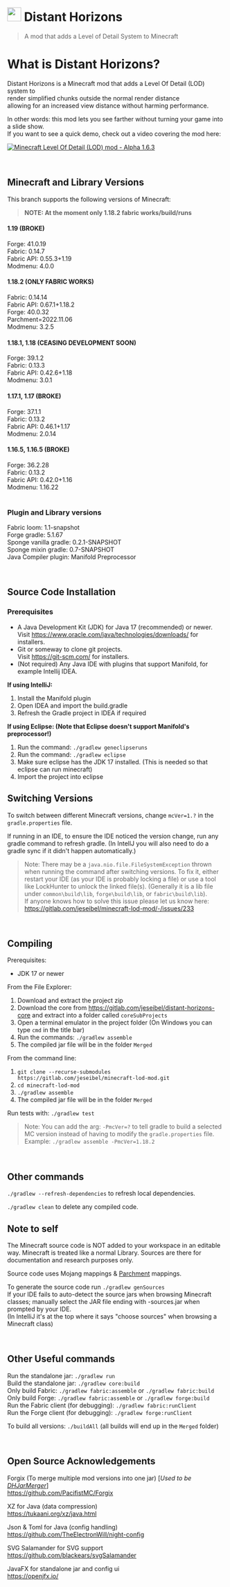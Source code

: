 # <img src="https://gitlab.com/jeseibel/distant-horizons-core/-/raw/main/_Misc%20Files/logo%20files/LOD%20logo%20flat%20-%20with%20boarder.png" width="32"> Distant Horizons

> A mod that adds a Level of Detail System to Minecraft


# What is Distant Horizons?

Distant Horizons is a Minecraft mod that adds a Level Of Detail (LOD) system to\
render simplified chunks outside the normal render distance\
allowing for an increased view distance without harming performance.

In other words: this mod lets you see farther without turning your game into a slide show.\
If you want to see a quick demo, check out a video covering the mod here:

<a href="https://youtu.be/_04BZ8W2bDM" target="_blank">![Minecraft Level Of Detail (LOD) mod - Alpha 1.6.3](https://cdn.ko-fi.com/cdn/useruploads/png_ef4d209d-50d9-462f-b31f-92e42ec3e260cover.jpg?v=c1097a5b-029c-4484-bec3-80ff58c5d239)</a>

<br>

## Minecraft and Library Versions

This branch supports the following versions of Minecraft:

> **NOTE: At the moment only 1.18.2 fabric works/build/runs**

#### 1.19 (BROKE)
Forge: 41.0.19\
Fabric: 0.14.7\
Fabric API: 0.55.3+1.19\
Modmenu: 4.0.0

#### 1.18.2 (ONLY FABRIC WORKS)
Fabric: 0.14.14\
Fabric API: 0.67.1+1.18.2\
Forge: 40.0.32\
Parchment=2022.11.06\
Modmenu: 3.2.5

#### 1.18.1, 1.18 (CEASING DEVELOPMENT SOON)
Forge: 39.1.2\
Fabric: 0.13.3\
Fabric API: 0.42.6+1.18\
Modmenu: 3.0.1

#### 1.17.1, 1.17 (BROKE)
Forge: 37.1.1\
Fabric: 0.13.2\
Fabric API: 0.46.1+1.17\
Modmenu: 2.0.14

#### 1.16.5, 1.16.5 (BROKE)
Forge: 36.2.28\
Fabric: 0.13.2\
Fabric API: 0.42.0+1.16\
Modmenu: 1.16.22
<br><br>

### Plugin and Library versions

Fabric loom: 1.1-snapshot\
Forge gradle: 5.1.67\
Sponge vanilla gradle: 0.2.1-SNAPSHOT\
Sponge mixin gradle: 0.7-SNAPSHOT\
Java Compiler plugin: Manifold Preprocessor

<br>

## Source Code Installation

### Prerequisites

* A Java Development Kit (JDK) for Java 17 (recommended) or newer. <br>
  Visit https://www.oracle.com/java/technologies/downloads/ for installers.
* Git or someway to clone git projects. <br> 
  Visit https://git-scm.com/ for installers.
* (Not required) Any Java IDE with plugins that support Manifold, for example Intellij IDEA.

**If using IntelliJ:**
1. Install the Manifold plugin
2. Open IDEA and import the build.gradle
3. Refresh the Gradle project in IDEA if required

**If using Eclipse: (Note that Eclipse doesn't support Manifold's preprocessor!)**
1. Run the command: `./gradlew geneclipseruns`
2. Run the command: `./gradlew eclipse`
3. Make sure eclipse has the JDK 17 installed. (This is needed so that eclipse can run minecraft)
4. Import the project into eclipse



## Switching Versions

To switch between different Minecraft versions, change `mcVer=1.?` in the `gradle.properties` file.

If running in an IDE, to ensure the IDE noticed the version change, run any gradle command to refresh gradle. (In IntellJ you will also need to do a gradle sync if it didn't happen automatically.)
>Note: There may be a `java.nio.file.FileSystemException` thrown when running the command after switching versions. To fix it, either restart your IDE (as your IDE is probably locking a file) or use a tool like LockHunter to unlock the linked file(s). (Generally it is a lib file under `common\build\lib`, `forge\build\lib`, or `fabric\build\lib`). \
> If anyone knows how to solve this issue please let us know here: \
> https://gitlab.com/jeseibel/minecraft-lod-mod/-/issues/233
 
<br>

## Compiling

Prerequisites:
- JDK 17 or newer

From the File Explorer:
1. Download and extract the project zip
2. Download the core from https://gitlab.com/jeseibel/distant-horizons-core and extract into a folder called `coreSubProjects`
3. Open a terminal emulator in the project folder (On Windows you can type `cmd` in the title bar)
4. Run the commands: `./gradlew assemble`
5. The compiled jar file will be in the folder `Merged`

From the command line:
1. `git clone --recurse-submodules https://gitlab.com/jeseibel/minecraft-lod-mod.git`
2. `cd minecraft-lod-mod`
3. `./gradlew assemble`
4. The compiled jar file will be in the folder `Merged`

Run tests with: `./gradlew test`

>Note: You can add the arg: `-PmcVer=?` to tell gradle to build a selected MC version instead of having to modify the `gradle.properties` file. \
> Example: `./gradlew assemble -PmcVer=1.18.2`


<Br>

## Other commands

`./gradlew --refresh-dependencies` to refresh local dependencies.

`./gradlew clean` to delete any compiled code.


## Note to self

The Minecraft source code is NOT added to your workspace in an editable way. Minecraft is treated like a normal Library. Sources are there for documentation and research purposes only.

Source code uses Mojang mappings & [Parchment](https://parchmentmc.org/) mappings.

To generate the source code run `./gradlew genSources`\
If your IDE fails to auto-detect the source jars when browsing Minecraft classes; manually select the JAR file ending with -sources.jar when prompted by your IDE. <br>
(In IntelliJ it's at the top where it says "choose sources" when browsing a Minecraft class)

<br>

## Other Useful commands

Run the standalone jar: `./gradlew run`\
Build the standalone jar: `./gradlew core:build`\
Only build Fabric: `./gradlew fabric:assemble` or `./gradlew fabric:build`\
Only build Forge: `./gradlew fabric:assemble` or `./gradlew forge:build`\
Run the Fabric client (for debugging): `./gradlew fabric:runClient`\
Run the Forge client (for debugging): `./gradlew forge:runClient`

To build all versions: `./buildAll` (all builds will end up in the `Merged` folder)

<br>

## Open Source Acknowledgements

Forgix (To merge multiple mod versions into one jar) [_Used to be_ [_DHJarMerger_](https://github.com/Ran-helo/DHJarMerger)]\
https://github.com/PacifistMC/Forgix

XZ for Java (data compression)\
https://tukaani.org/xz/java.html

Json & Toml for Java (config handling)\
https://github.com/TheElectronWill/night-config

SVG Salamander for SVG support\
https://github.com/blackears/svgSalamander

JavaFX for standalone jar and config ui\
https://openjfx.io/
